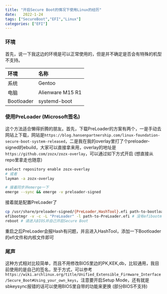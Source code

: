 ```yaml
---
title: "开启Secure Boot的情况下使用Linux的经历"
date:   2022-1-24
tags: ["SecureBoot","EFI","Linux"]
categories: ["EFI"]
---
```


### 环境
首先，说一下我这边的环境是可以正常使用的，但是并不确定是否会有特殊的机型不支持。

| 环境       | 名称             |
| :--------- | :--------------- |
| 系统       | Gentoo           |
| 电脑       | Alienware M15 R1 |
| Bootloader | systemd-boot     |

### 使用PreLoader (Microsoft签名)

这个方法适合懒得折腾的朋友。首先，下载PreLoader的方案有两个，一是手动去网站上下载，网站是`https://blog.hansenpartnership.com/linux-foundation-secure-boot-system-released`，二是我在我的overlay里打了个preloader-signed的ebuild，大家可以直接拿来用，overlay的地址是`https://github.com/zozx/zozx-overlay`，可以通过如下方式开启 (想直接从repo里拿走也随意)
```bash
eselect repository enable zozx-overlay
# 或者
layman -a zozx-overlay

# 接着同步并emerge一下
emerge --sync && emerge -v preloader-signed
```

接着就是配置PreLoader了

```bash
cp /usr/share/preloader-signed/{PreLoader,HashTool}.efi path-to-bootloader # path-to-bootloader请以自己机子的bootloader位置为主
efibootmgr -v -c -L "PreLoader" -l path-to-PreLoader.efi # 没有efibootmgr的自己装一下，path-to-Preloader.efi请以自己机子复制到esp后的位置为主
reboot # 请进入BIOS并自己开启Secure Boot
```

重启之后PreLoader会报Hash有问题，并且进入HashTool，添加一下Bootloader的efi文件和内核文件即可

### 尾声

这种方式相对比较简单，而且不用修改BIOS里边的PK,KEK,db，比较通用，我目前使用的是自己的签名，至于方式，可以参考`https://wiki.archlinux.org/title/Unified_Extensible_Firmware_Interface/Secure_Boot#Using_your_own_keys`，注意要开启Setup Mode，还有就是sbkeysync报错的话可以使用BIOS里自带的功能来更换 (部分BIOS不支持)
